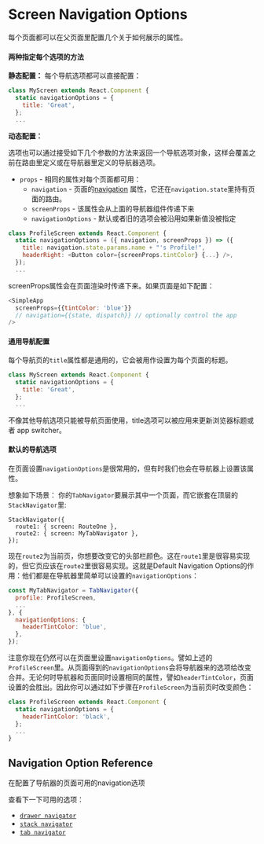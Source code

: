 
# Screen Navigation Options

每个页面都可以在父页面里配置几个关于如何展示的属性。

#### 两种指定每个选项的方法

**静态配置：** 每个导航选项都可以直接配置：

```js
class MyScreen extends React.Component {
  static navigationOptions = {
    title: 'Great',
  };
  ...
```

**动态配置：**

选项也可以通过接受如下几个参数的方法来返回一个导航选项对象，这样会覆盖之前在路由里定义或在导航器里定义的导航器选项。

- `props` - 相同的属性对每个页面都可用：
  - `navigation` - 页面的[navigation](/docs/navigators/navigation-prop) 属性，它还在`navigation.state`里持有页面的路由。
  - `screenProps` - 该属性会从上面的导航器组件传递下来
  - `navigationOptions` - 默认或者旧的选项会被沿用如果新值没被指定

```js
class ProfileScreen extends React.Component {
  static navigationOptions = ({ navigation, screenProps }) => ({
    title: navigation.state.params.name + "'s Profile!",
    headerRight: <Button color={screenProps.tintColor} {...} />,
  });
  ...
```

screenProps属性会在页面渲染时传递下来。如果页面是如下配置：

```js
<SimpleApp
  screenProps={{tintColor: 'blue'}}
  // navigation={{state, dispatch}} // optionally control the app
/>
```

#### 通用导航配置

每个导航页的`title`属性都是通用的，它会被用作设置为每个页面的标题。

```js
class MyScreen extends React.Component {
  static navigationOptions = {
    title: 'Great',
  };
  ...
```

不像其他导航选项只能被导航页面使用，title选项可以被应用来更新浏览器标题或者 app switcher。

#### 默认的导航选项

在页面设置`navigationOptions`是很常用的，但有时我们也会在导航器上设置该属性。

想象如下场景：
你的`TabNavigator`要展示其中一个页面，而它嵌套在顶层的`StackNavigator`里:

```
StackNavigator({
  route1: { screen: RouteOne },
  route2: { screen: MyTabNavigator },
});
```

现在`route2`为当前页，你想要改变它的头部栏颜色。这在`route1`里是很容易实现的，但它页应该在`route2`里很容易实现。这就是Default Navigation Options的作用：他们都是在导航器里简单可以设置的`navigationOptions`：

```js
const MyTabNavigator = TabNavigator({
  profile: ProfileScreen,
  ...
}, {
  navigationOptions: {
    headerTintColor: 'blue',
  },
});
```

注意你现在仍然可以在页面里设置`navigationOptions`。譬如上述的`ProfileScreen`里。从页面得到的`navigationOptions`会将导航器来的选项给改变合并。无论何时导航器和页面同时设置相同的属性，譬如`headerTintColor`，页面设置的会胜出。因此你可以通过如下步骤在`ProfileScreen`为当前页时改变颜色：

```js
class ProfileScreen extends React.Component {
  static navigationOptions = {
    headerTintColor: 'black',
  };
  ...
}
```

## Navigation Option Reference

在配置了导航器的页面可用的navigation选项

查看下一下可用的选项：
- [`drawer navigator`](/docs/navigators/drawer#Screen-Navigation-Options)
- [`stack navigator`](/docs/navigators/stack#Screen-Navigation-Options)
- [`tab navigator`](/docs/navigators/tab#Screen-Navigation-Options)
